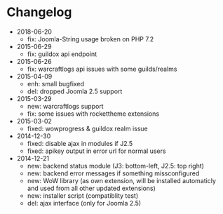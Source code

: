 # Changelog

- 2018-06-20 
  - fix: Joomla-String usage broken on PHP 7.2
- 2015-06-29 
  - fix: guildox api endpoint
- 2015-06-26 
  - fix: warcraftlogs api issues with some guilds/realms
- 2015-04-09 
  - enh: small bugfixed
  - del: dropped Joomla 2.5 support
- 2015-03-29 
  - new: warcraftlogs support
  - fix: some issues with rockettheme extensions
- 2015-03-02 
  - fixed: wowprogress &amp; guildox realm issue
- 2014-12-30 
  - fixed: disable ajax in modules if J2.5
  - fixed: apikey output in error url for normal users
- 2014-12-21 
  - new: backend status module (J3: bottom-left, J2.5: top right)
  - new: backend error messages if something missconfigured
  - new: WoW library (as own extension, will be installed automaticly and used from all other updated extensions)
  - new: installer script (compatiblity test)
  - del: ajax interface (only for Joomla 2.5)

